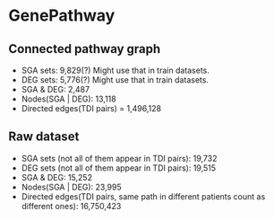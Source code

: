 # GenePathway

## Connected pathway graph
* SGA sets: 9,829(?) Might use that in train datasets.
* DEG sets: 5,776(?) Might use that in train datasets.
* SGA & DEG: 2,487
* Nodes(SGA | DEG): 13,118
* Directed edges(TDI pairs) = 1,496,128

## Raw dataset
* SGA sets (not all of them appear in TDI pairs): 19,732
* DEG sets (not all of them appear in TDI pairs): 19,515
* SGA & DEG: 15,252
* Nodes(SGA | DEG): 23,995
* Directed edges(TDI pairs, same path in different patients count as different ones): 16,750,423

